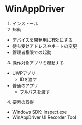 # WinAppDriver
1. インストール
2. 起動
* [デバイスを開発用に有効にする](https://docs.microsoft.com/ja-jp/windows/uwp/get-started/enable-your-device-for-development)
* 待ち受けアドレスやポートの変更
* 管理者権限での起動
3. 操作対象アプリを起動する
* UWPアプリ
	- IDを渡す
* 普通のアプリ
	- フルパスを渡す
4. 要素の取得
* Windows SDK: inspect.exe
* WinAppDriver UI Recorder Tool
